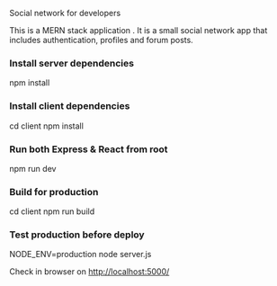 
Social network for developers

This is a MERN stack application . It is a small social network app that includes authentication, profiles and forum posts.





### Install server dependencies

npm install

### Install client dependencies

cd client
npm install


### Run both Express & React from root


npm run dev


### Build for production


cd client
npm run build


### Test production before deploy


NODE_ENV=production node server.js


Check in browser on [http://localhost:5000/](http://localhost:5000/)

